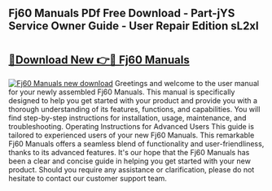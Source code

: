 ## Fj60 Manuals PDf Free Download - Part-jYS Service Owner Guide - User Repair Edition sL2xl

# <h2><a href="http://bc6047.oget.top/?id=Fj60+Manuals">🔗Download New 👉🔴 Fj60 Manuals</a></h2>

[![Fj60 Manuals new download](https://i.imgur.com/5g1atiW.png)](http://bc6047.oget.top/?id=Fj60+Manuals)
Greetings and welcome to the user manual for your newly assembled Fj60 Manuals. This manual is specifically designed to help you get started with your product and provide you with a thorough understanding of its features, functions, and capabilities. You will find step-by-step instructions for installation, usage, maintenance, and troubleshooting. Operating Instructions for Advanced Users This guide is tailored to experienced users of your new Fj60 Manuals. This remarkable Fj60 Manuals offers a seamless blend of functionality and user-friendliness, thanks to its advanced features. It's our hope that the Fj60 Manuals has been a clear and concise guide in helping you get started with your new product. Should you require any assistance or clarification, please do not hesitate to contact our customer support team.
